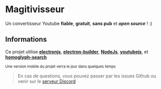 # Magitivisseur
Un convertisseur Youtube **fiable**, **gratuit**, **sans pub** et ***open source*** ! :)

## Informations

Ce projet utilise **[electronjs](https://www.electronjs.org/)**, 
**[electron-builder](https://www.electron.build/)**, 
**[NodeJs](https://nodejs.org/fr)**, 
**[youtubejs](https://github.com/LuanRT/YouTube.js/)**, 
et **[homoglyph-search](https://github.com/codebox/homoglyph)**

<sub>Une version mobile du projet verra le jour dans quelques temps</sub>

> En cas de questions, vous pouvez passer par les issues Github ou venir sur le [serveur Discord](https://discord.gg/S8Xf8Bc24g)